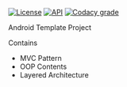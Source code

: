 [![License](https://img.shields.io/badge/License-Apache%202.0-blue.svg)](https://opensource.org/licenses/Apache-2.0)
[![API](https://img.shields.io/badge/API-26%2B-red.svg?style=flat)](https://android-arsenal.com/api?level=26)
[![Codacy grade](https://img.shields.io/codacy/grade/2ded28d985d04720b704d42cea8a1ff1)](https://app.codacy.com/gh/batdemirorg/android.batdemir.template.project/dashboard)

Android Template Project

Contains
* MVC Pattern
* OOP Contents
* Layered Architecture
